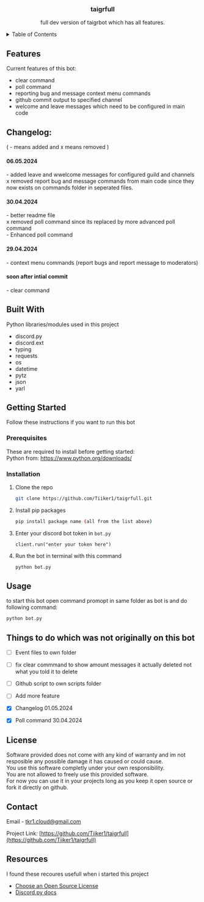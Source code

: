 <div align="center">
  <h3 align="center">taigrfull</h3>
  <p align="center">
    full dev version of taigrbot which has all features.
  </p>
</div>


<!-- TABLE OF CONTENTS -->
<details>
  <summary>Table of Contents</summary>
  <ol>
    <li>
      <a href="#Features">Features</a>
      <ul>
        <li><a href="#built-with">Built With</a></li>
      </ul>
    </li>
    <li>
      <a href="#getting-started">Getting Started</a>
      <ul>
        <li><a href="#prerequisites">Prerequisites</a></li>
        <li><a href="#installation">Installation</a></li>
      </ul>
    </li>
    <li><a href="#usage">Usage</a></li>
    <li><a href="#roadmap">Roadmap</a></li>
    <li><a href="#license">License</a></li>
    <li><a href="#contact">Contact</a></li>
    <li><a href="#acknowledgments">Acknowledgments</a></li>
  </ol>
</details>



<!-- ABOUT THE PROJECT -->
## Features
Current features of this bot:<br>
- clear command<br>
- poll command<br>
- reporting bug and message context menu commands<br>
- github commit output to specified channel<br>
- welcome and leave messages which need to be configured in main code<br>

## Changelog:
( - means added and x means removed )<br>
<h4>06.05.2024</h4>
- added leave and wwelcome messages for configured guild and channels
x removed report bug and message commands from main code since they now exists on commands folder in seperated files.
<h4>30.04.2024</h4>
- better readme file<br>
x removed poll command since its replaced by more advanced poll command<br>
- Enhanced poll command<br>
<h4>29.04.2024</h4>
- context menu commands (report bugs and report message to moderators)
<h4>soon after intial commit</h4>
- clear command

## Built With

Python libraries/modules used in this project

* discord.py
* discord.ext
* typing
* requests
* os
* datetime
* pytz
* json
* yarl


<!-- GETTING STARTED -->
## Getting Started

Follow these instructions if you want to run this bot

### Prerequisites
These are required to install before getting started:<br>
Python from: https://www.python.org/downloads/

### Installation

1. Clone the repo
   ```sh
   git clone https://github.com/Tiiker1/taigrfull.git
   ```
2. Install pip packages
   ```sh
   pip install package name (all from the list above)
   ```
3. Enter your discord bot token in `bot.py`
   ```
   client.run("enter your token here")
   ```
4. Run the bot in terminal with this command
   ```sh
   python bot.py
   ```


<!-- USAGE EXAMPLES -->
## Usage

to start this bot open command promopt in same folder as bot is and do following command:
   ```sh
   python bot.py
   ```

<!-- ROADMAP -->
## Things to do which was not originally on this bot

- [ ] Event files to own folder
- [ ] fix clear commmand to show amount messages it actually deleted not what you told it to delete
- [ ] Github script to own scripts folder
- [ ] Add more feature
- [x] Changelog 01.05.2024
- [x] Poll command 30.04.2024


<!-- LICENSE -->
## License

Software provided does not come with any kind of warranty and im not resposible any possible damage it has caused or could cause.<br>
You use this software completly under your own responsibility.<br>
You are not allowed to freely use this provided software.<br>
For now you can use it in your projects long as you keep it open source or fork it directly on github.



<!-- CONTACT -->
## Contact

Email -  tkr1.cloud@gmail.com

Project Link: [https://github.com/Tiiker1/taigrfull](https://github.com/Tiiker1/taigrfull)


<!-- ACKNOWLEDGMENTS -->
## Resources

I found these recoures usefull when i started this project

* [Choose an Open Source License](https://choosealicense.com)
* [Discord.py docs](https://discordpy.readthedocs.io/en/stable/)
